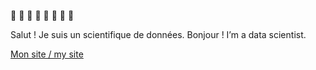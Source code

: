 
🎺 💾 🎺 💾 🎺 💾 🎺 💾

Salut ! Je suis un scientifique de données.
Bonjour ! I’m a data scientist. 

[Mon site / my site](malcomosh.github.io)



